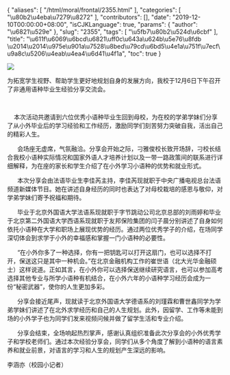 {
    "aliases": [
        "/html/moral/frontal/2355.html"
    ],
    "categories": [
        "\u80b2\u4eba\u7279\u8272"
    ],
    "contributors": [],
    "date": "2019-12-10T00:00:00+08:00",
    "isCJKLanguage": true,
    "params": {
        "author": "\u6821\u529e"
    },
    "slug": "2355",
    "tags": [
        "\u5fb7\u80b2\u524d\u6cbf"
    ],
    "title": "\u611f\u6069\u6bcd\u6821\uff0c\u643a\u624b\u5e76\u8fdb \u2014\u2014\u975e\u901a\u7528\u8bed\u79cd\u6bd5\u4e1a\u751f\u7ecf\u9a8c\u5206\u4eab\u4ea4\u6d41\u4f1a",
    "toc": true
}

![](https://cdn.tfls.online/mirror/full/7b96aa5704a2bfe48261b02d18afd745adcf65ba.jpg)




  





为拓宽学生视野、帮助学生更好地规划自身的发展方向，我校于12月6日下午召开了非通用语种毕业生经验分享交流会。




 




    本次活动共邀请到六位优秀小语种毕业生回到母校，为在校的学弟学妹们分享了从小外毕业后的学习经验和工作经历，激励同学们刻苦努力突破自我，活出自己的精彩人生。




      会场座无虚席，气氛融洽。分享会开始之际，刁雅俊校长致开场辞，刁校长结合我校小语种实际情况和国家外语人才培养计划以及一带一路政策间的联系进行详细解释，为在座的家长和学生介绍了在小外学习小语种的优势和就业形式。




      本次分享会由法语毕业生李佳芮主持，李佳芮现就职于中央广播电视总台法语频道新媒体节目。她在讲述自身经历的同时也表达了对母校栽培的感恩与敬仰，对学弟学妹们寄予祝福和期待。




      毕业于北京外国语大学法语系现就职于字节跳动公司北京总部的刘雨婷和毕业于北京第二外国语大学西语系现就职于友邦保险集团的闫子晨分别讲述了自身如何依托小语种在大学和职场上展现优势的经历。通过两位优秀学子的介绍，在场同学深切体会到求学于小外的幸福感和掌握一门小语种的必要性。




      “在小外你多了一种选择，你有一把钥匙可以打开这扇门，也可以选择不打开，保送这只是其中一种机会。”在北京金融机构工作的崔世语（北大光华金融硕士）这样说道。正如其言，在小外你可以选择保送继续研究语言，也可以参加高考选择其他专业与所学小语种有机结合，在小外六年的小语种学习经历会成为一份“秘密武器”，使你的人生更加多彩。




      分享会接近尾声，现就读于北京外国语大学德语系的刘瑾霖和曹世鑫同学为学弟学妹们讲述了在北外求学经历和自己的人生规划。此外，因留学、工作等未能到场的小外学子也为同学们发来视频问候并做了留学生活和专业介绍。




      分享会结束，全场响起热烈掌声，感谢认真组织准备此次分享会的小外优秀学子和学校老师们。通过本次经验分享会，同学们从多个角度了解到小语种的语言素养和就业前景，对语言的学习和人生的规划产生深远的影响。




李涵亦（校园小记者）





  



